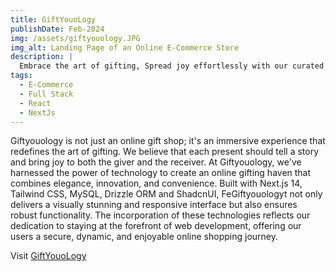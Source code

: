 ```yaml
---
title: GiftYouoLogy
publishDate: Feb-2024
img: /assets/giftyouology.JPG
img_alt: Landing Page of an Online E-Commerce Store
description: |
  Embrace the art of gifting, Spread joy effortlessly with our curated selection of thoughtful surprises
tags:
  - E-Commerce
  - Full Stack
  - React
  - NextJs
---
```


Giftyouology is not just an online gift shop; it's an immersive experience that redefines the art of gifting. We believe that each present should tell a story and bring joy to both the giver and the receiver. At Giftyouology, we've harnessed the power of technology to create an online gifting haven that combines elegance, innovation, and convenience.
Built with Next.js 14, Tailwind CSS, MySQL, Drizzle ORM and ShadcnUI, FeGiftyouologyt not only delivers a visually stunning and responsive interface but also ensures robust functionality. The incorporation of these technologies reflects our dedication to staying at the forefront of web development, offering our users a secure, dynamic, and enjoyable online shopping journey.

<p>Visit <a href='https://giftyouology.vercel.app/' target='_blank'>GiftYouoLogy</a></p>
